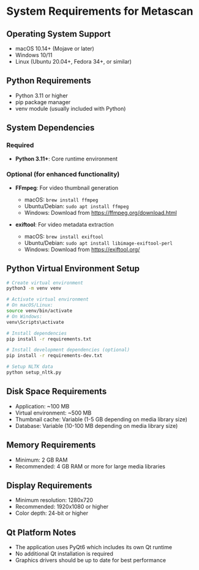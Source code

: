 # System Requirements for Metascan

## Operating System Support
- macOS 10.14+ (Mojave or later)
- Windows 10/11
- Linux (Ubuntu 20.04+, Fedora 34+, or similar)

## Python Requirements
- Python 3.11 or higher
- pip package manager
- venv module (usually included with Python)

## System Dependencies

### Required
- **Python 3.11+**: Core runtime environment

### Optional (for enhanced functionality)
- **FFmpeg**: For video thumbnail generation
  - macOS: `brew install ffmpeg`
  - Ubuntu/Debian: `sudo apt install ffmpeg`
  - Windows: Download from https://ffmpeg.org/download.html
  
- **exiftool**: For video metadata extraction
  - macOS: `brew install exiftool`
  - Ubuntu/Debian: `sudo apt install libimage-exiftool-perl`
  - Windows: Download from https://exiftool.org/

## Python Virtual Environment Setup

```bash
# Create virtual environment
python3 -m venv venv

# Activate virtual environment
# On macOS/Linux:
source venv/bin/activate
# On Windows:
venv\Scripts\activate

# Install dependencies
pip install -r requirements.txt

# Install development dependencies (optional)
pip install -r requirements-dev.txt

# Setup NLTK data
python setup_nltk.py
```

## Disk Space Requirements
- Application: ~100 MB
- Virtual environment: ~500 MB
- Thumbnail cache: Variable (1-5 GB depending on media library size)
- Database: Variable (10-100 MB depending on media library size)

## Memory Requirements
- Minimum: 2 GB RAM
- Recommended: 4 GB RAM or more for large media libraries

## Display Requirements
- Minimum resolution: 1280x720
- Recommended: 1920x1080 or higher
- Color depth: 24-bit or higher

## Qt Platform Notes
- The application uses PyQt6 which includes its own Qt runtime
- No additional Qt installation is required
- Graphics drivers should be up to date for best performance